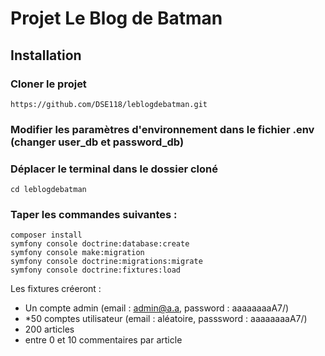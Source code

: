 # Projet Le Blog de Batman

## Installation

### Cloner le projet
```
https://github.com/DSE118/leblogdebatman.git
```

### Modifier les paramètres d'environnement dans le fichier .env (changer user_db et password_db)

### Déplacer le terminal dans le dossier cloné
```
cd leblogdebatman
```

### Taper les commandes suivantes :
```
composer install
symfony console doctrine:database:create
symfony console make:migration
symfony console doctrine:migrations:migrate
symfony console doctrine:fixtures:load
```

Les fixtures créeront :
* Un compte admin (email : admin@a.a, password : aaaaaaaaA7/)
* *50 comptes utilisateur (email : aléatoire, passsword : aaaaaaaaA7/)
* 200 articles
* entre 0 et 10 commentaires par article

